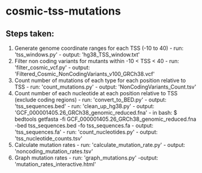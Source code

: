 # cosmic-tss-mutations
## Steps taken:
1. Generate genome coordinate ranges for each TSS (-10 to 40)
        - run: 'tss_windows.py'
        - output: 'hg38_TSS_window.txt'
2. Filter non coding variants for mutants within -10 < TSS < 40
        - run: 'filter_cosmic_vcf.py'
        - output: 'Filtered_Cosmic_NonCodingVariants_v100_GRCh38.vcf'
3. Count number of mutations of each type for each position relative to TSS
        - run: 'count_mutations.py'
        - output: 'NonCodingVariants_Count.tsv'
4. Count number of each nucleotide at each position relative to TSS (exclude coding regions)
        - run: 'convert_to_BED.py'
        - output: 'tss_sequences.bed'
          - run: 'clean_up_hg38.py'
          - output: 'GCF_000001405.26_GRCh38_genomic_reduced.fna'
          - in bash: $ bedtools getfasta -fi GCF_000001405.26_GRCh38_genomic_reduced.fna -bed tss_sequences.bed -fo tss_sequences.fa
        - output: 'tss_sequences.fa'
          - run: 'count_nucleotides.py'
          - output: 'tss_nucleotide_counts.tsv'
6. Calculate mutation rates
          - run: 'calculate_mutation_rate.py'
          - output: 'noncoding_mutation_rates.tsv'
7. Graph mutation rates
          - run: 'graph_mutations.py'
          -output: 'mutation_rates_interactive.html'
